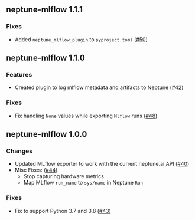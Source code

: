 ## neptune-mlflow 1.1.1

### Fixes
- Added `neptune_mlflow_plugin` to `pyproject.toml` ([#50](https://github.com/neptune-ai/neptune-mlflow/pull/50))


## neptune-mlflow 1.1.0

### Features
- Created plugin to log mlflow metadata and artifacts to Neptune ([#42](https://github.com/neptune-ai/neptune-mlflow/pull/42))

### Fixes
- Fix handling `None` values while exporting `Mlflow` runs ([#48](https://github.com/neptune-ai/neptune-mlflow/pull/48))


## neptune-mlflow 1.0.0

### Changes
- Updated MLflow exporter to work with the current neptune.ai API ([#40](https://github.com/neptune-ai/neptune-mlflow/pull/40))
- Misc Fixes: ([#44](https://github.com/neptune-ai/neptune-mlflow/pull/44))
    - Stop capturing hardware metrics
    - Map MLflow `run_name` to `sys/name` in Neptune `Run`

### Fixes
- Fix to support Python 3.7 and 3.8 ([#43](https://github.com/neptune-ai/neptune-mlflow/pull/43))

